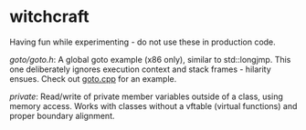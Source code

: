 # witchcraft
Having fun while experimenting - do not use these in production code.

*goto/goto.h*: A global goto example (x86 only), similar to std::longjmp.
This one deliberately ignores execution context and stack frames - hilarity ensues.
Check out [goto.cpp](https://github.com/climatex/witchcraft/blob/master/goto/goto.cpp) for an example.

*private*: Read/write of private member variables outside of a class, using memory access.
Works with classes without a vftable (virtual functions) and proper boundary alignment.
